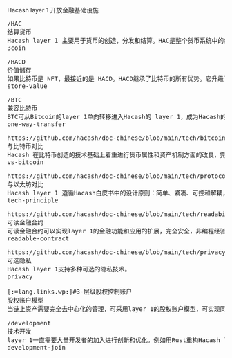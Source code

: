 Hacash layer 1 
开放金融基础设施



<pre class="nav">
/HAC
结算货币
Hacash layer 1 主要用于货币的创造，分发和结算。HAC是整个货币系统中的结算货币，目标是大规模日常支付。
3coin

/HACD
价值储存
如果比特币是 NFT，最接近的是 HACD。HACD继承了比特币的所有优势。它升级了三个核心机制，成为更好的价值储存手段。
store-value

/BTC
兼容比特币
BTC可从Bitcoin的layer 1单向转移进入Hacash的 layer 1，成为Hacash的原生货币。
one-way-transfer

https://github.com/hacash/doc-chinese/blob/main/tech/bitcoin_and_hacash_L1_comparison.md
与比特币对比
Hacash 在比特币创造的技术基础上着重进行货币属性和资产机制方面的改良，完全从底层开始重新开发所有部分，继承了和发扬了比特币的优点，并有所迭代和革新
vs-bitcoin

https://github.com/hacash/doc-chinese/blob/main/tech/protocol_architecture_design_principles.md
与以太坊对比
Hacash layer 1 遵循Hacash白皮书中的设计原则：简单、紧凑、可控和解耦，这是 Hacash 协议层讨论技术建构原则，并与以太坊的初始设计原则进行对比
tech-principle

https://github.com/hacash/doc-chinese/blob/main/tech/readability_contract_introduction.md
可读金融合约
可读金融合约可以实现layer 1的金融功能和应用的扩展，完全安全，非编程经验的人也可完全理解。
readable-contract

https://github.com/hacash/doc-chinese/blob/main/tech/privacy_technology_explanation.md
可选隐私
Hacash layer 1支持多种可选的隐私技术。
privacy

[:=lang.links.wp:]#3-层级股权控制账户
股权账户模型
当链上资产需要完全去中心化的管理，可采用layer 1的股权账户模型，可实现同股不同权等功能。

/development
技术开发
layer 1一直需要大量开发者的加入进行创新和优化。例如用Rust重构Hacash layer 1等。
development-join
</pre>

